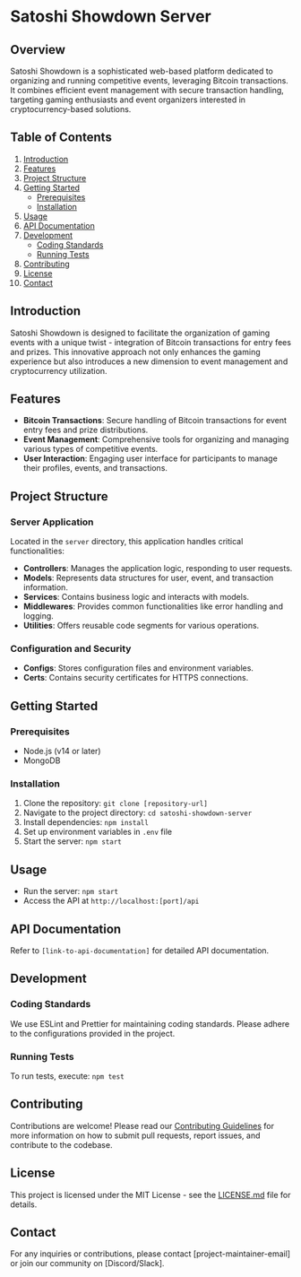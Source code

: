 # Satoshi Showdown Server

## Overview

Satoshi Showdown is a sophisticated web-based platform dedicated to organizing and running competitive events, leveraging Bitcoin transactions. It combines efficient event management with secure transaction handling, targeting gaming enthusiasts and event organizers interested in cryptocurrency-based solutions.

## Table of Contents

1. [Introduction](#introduction)
2. [Features](#features)
3. [Project Structure](#project-structure)
4. [Getting Started](#getting-started)
   - [Prerequisites](#prerequisites)
   - [Installation](#installation)
5. [Usage](#usage)
6. [API Documentation](#api-documentation)
7. [Development](#development)
   - [Coding Standards](#coding-standards)
   - [Running Tests](#running-tests)
8. [Contributing](#contributing)
9. [License](#license)
10. [Contact](#contact)

## Introduction

Satoshi Showdown is designed to facilitate the organization of gaming events with a unique twist - integration of Bitcoin transactions for entry fees and prizes. This innovative approach not only enhances the gaming experience but also introduces a new dimension to event management and cryptocurrency utilization.

## Features

- **Bitcoin Transactions**: Secure handling of Bitcoin transactions for event entry fees and prize distributions.
- **Event Management**: Comprehensive tools for organizing and managing various types of competitive events.
- **User Interaction**: Engaging user interface for participants to manage their profiles, events, and transactions.

## Project Structure

### Server Application

Located in the `server` directory, this application handles critical functionalities:

- **Controllers**: Manages the application logic, responding to user requests.
- **Models**: Represents data structures for user, event, and transaction information.
- **Services**: Contains business logic and interacts with models.
- **Middlewares**: Provides common functionalities like error handling and logging.
- **Utilities**: Offers reusable code segments for various operations.

### Configuration and Security

- **Configs**: Stores configuration files and environment variables.
- **Certs**: Contains security certificates for HTTPS connections.

## Getting Started

### Prerequisites

- Node.js (v14 or later)
- MongoDB

### Installation

1. Clone the repository: `git clone [repository-url]`
2. Navigate to the project directory: `cd satoshi-showdown-server`
3. Install dependencies: `npm install`
4. Set up environment variables in `.env` file
5. Start the server: `npm start`

## Usage

- Run the server: `npm start`
- Access the API at `http://localhost:[port]/api`

## API Documentation

Refer to `[link-to-api-documentation]` for detailed API documentation.

## Development

### Coding Standards

We use ESLint and Prettier for maintaining coding standards. Please adhere to the configurations provided in the project.

### Running Tests

To run tests, execute: `npm test`

## Contributing

Contributions are welcome! Please read our [Contributing Guidelines](CONTRIBUTING.md) for more information on how to submit pull requests, report issues, and contribute to the codebase.

## License

This project is licensed under the MIT License - see the [LICENSE.md](LICENSE.md) file for details.

## Contact

For any inquiries or contributions, please contact [project-maintainer-email] or join our community on [Discord/Slack].
